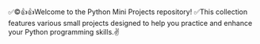 ✅©👍👍Welcome to the Python Mini Projects repository! 
✅This collection features various small projects designed to help you practice and enhance your Python programming skills.✌️

